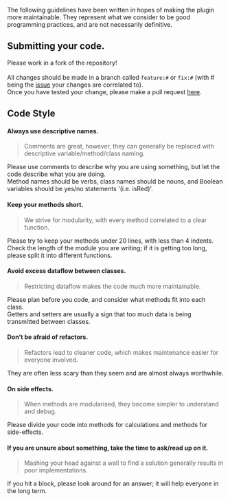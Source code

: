 The following guidelines have been written in hopes of making the plugin more maintainable.<md>
They represent what we consider to be good programming practices, and are not necessarily definitive.<md>

## Submitting your code.

Please work in a fork of the repository!<br><br>
All changes should be made in a branch called `feature:#` or `fix:#` (with # being
the [issue](https://github.com/the-lockedcraft-legacy-organization/Stargate-Bukkit/issues) your changes are correlated
to).<br>
Once you have tested your change, please make a pull
request [here](https://github.com/the-lockedcraft-legacy-organization/Stargate-Bukkit/pulls).

## Code Style

#### Always use descriptive names.

> Comments are great, however, they can generally be replaced with descriptive variable/method/class naming.

Please use comments to describe why you are using something, but let the code describe what you are doing.<br>Method
names should be verbs, class names should be nouns, and Boolean variables should be yes/no statements '(i.e. isRed)'.

#### Keep your methods short.

> We strive for modularity, with every method correlated to a clear function.

Please try to keep your methods under 20 lines, with less than 4 indents.<br>Check the length of the module you are
writing; if it is getting too long, please split it into different functions.

#### Avoid excess dataflow between classes.

> Restricting dataflow makes the code much more maintainable.

Please plan before you code, and consider what methods fit into each class.<br>Getters and setters are usually a sign
that too much data is being transmitted between classes.

#### Don’t be afraid of refactors.

> Refactors lead to cleaner code, which makes maintenance easier for everyone involved.

They are often less scary than they seem and are almost always worthwhile.

#### On side effects.

> When methods are modularised, they become simpler to understand and debug.

Please divide your code into methods for calculations and methods for side-effects.

#### If you are unsure about something, take the time to ask/read up on it.

> Mashing your head against a wall to find a solution generally results in poor implementations.

If you hit a block, please look around for an answer; it will help everyone in the long term.

